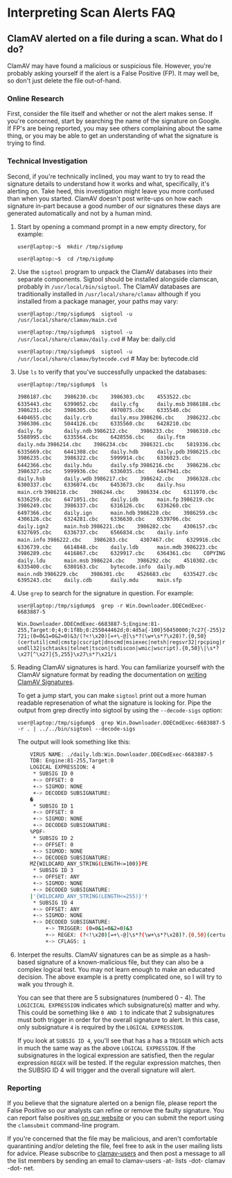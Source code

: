 # Interpreting Scan Alerts FAQ

## ClamAV alerted on a file during a scan.  What do I do?

ClamAV may have found a malicious or suspicious file. However, you're probably asking yourself if the alert is a False Positive (FP). It may well be, so don't just delete the file out-of-hand.

### Online Research

First, consider the file itself and whether or not the alert makes sense. If you're concerned, start by searching the name of the signature on Google. If FP's are being reported, you may see others complaining about the same thing, or you may be able to get an understanding of what the signature is trying to find.

### Technical Investigation

Second, if you're technically inclined, you may want to try to read the signature details to understand how it works and what, specifically, it's alerting on. Take heed, this investigation might leave you more confused than when you started. ClamAV doesn't post write-ups on how each signature in-part because a good number of our signatures these days are generated automatically and not by a human mind.

1. Start by opening a command prompt in a new empty directory, for example:

    `user@laptop:~$  mkdir /tmp/sigdump`

    `user@laptop:~$  cd /tmp/sigdump`

2. Use the `sigtool` program to unpack the ClamAV databases into their separate components.  Sigtool should be installed alongside clamscan, probably in `/usr/local/bin/sigtool`.  The ClamAV databases are traditionally installed in `/usr/local/share/clamav` although if you installed from a package manager, your paths may vary:

    `user@laptop:/tmp/sigdump$  sigtool -u /usr/local/share/clamav/main.cvd`

    `user@laptop:/tmp/sigdump$  sigtool -u /usr/local/share/clamav/daily.cvd`        # May be: daily.cld

    `user@laptop:/tmp/sigdump$  sigtool -u /usr/local/share/clamav/bytecode.cvd`     # May be: bytecode.cld

3. Use `ls` to verify that you've successfully unpacked the databases:

    `user@laptop:/tmp/sigdump$  ls`

    `3986187.cbc    3986230.cbc    3986303.cbc    4553522.cbc    6335443.cbc    6399052.cbc    daily.cfg      daily.msb`
    `3986188.cbc    3986231.cbc    3986305.cbc    4970075.cbc    6335540.cbc    6404655.cbc    daily.crb      daily.msu`
    `3986206.cbc    3986232.cbc    3986306.cbc    5044126.cbc    6335560.cbc    6428210.cbc    daily.fp       daily.ndb`
    `3986212.cbc    3986233.cbc    3986310.cbc    5588995.cbc    6335564.cbc    6428556.cbc    daily.ftm      daily.ndu`
    `3986214.cbc    3986234.cbc    3986321.cbc    5819336.cbc    6335669.cbc    6441308.cbc    daily.hdb      daily.pdb`
    `3986215.cbc    3986235.cbc    3986322.cbc    5999914.cbc    6336023.cbc    6442366.cbc    daily.hdu      daily.sfp`
    `3986216.cbc    3986236.cbc    3986327.cbc    5999936.cbc    6336035.cbc    6447941.cbc    daily.hsb      daily.wdb`
    `3986217.cbc    3986242.cbc    3986328.cbc    6300337.cbc    6336074.cbc    6453673.cbc    daily.hsu      main.crb`
    `3986218.cbc    3986244.cbc    3986334.cbc    6311970.cbc    6336259.cbc    6471051.cbc    daily.idb      main.fp`
    `3986219.cbc    3986249.cbc    3986337.cbc    6316126.cbc    6336260.cbc    6497366.cbc    daily.ign      main.hdb`
    `3986220.cbc    3986259.cbc    4306126.cbc    6324281.cbc    6336630.cbc    6539706.cbc    daily.ign2     main.hsb`
    `3986221.cbc    3986282.cbc    4306157.cbc    6327695.cbc    6336737.cbc    6566834.cbc    daily.info     main.info`
    `3986222.cbc    3986283.cbc    4307467.cbc    6329916.cbc    6336739.cbc    6614848.cbc    daily.ldb      main.mdb`
    `3986223.cbc    3986289.cbc    4416867.cbc    6329917.cbc    6364361.cbc    COPYING        daily.ldu      main.msb`
    `3986224.cbc    3986292.cbc    4510302.cbc    6335400.cbc    6380163.cbc    bytecode.info  daily.mdb      main.ndb`
    `3986229.cbc    3986301.cbc    4526683.cbc    6335427.cbc    6395243.cbc    daily.cdb      daily.mdu      main.sfp`

4. Use `grep` to search for the signature in question.  For example:

    `user@laptop:/tmp/sigdump$  grep -r Win.Downloader.DDECmdExec-6683887-5`

    `Win.Downloader.DDECmdExec-6683887-5;Engine:81-255,Target:0;4;0:1f8b;0:255044462d;0:4d5a{-100}50450000;7c27{-255}2721;(0=0&1=0&2=0)&3/(?<!\x20)[=+\-@]\s*?(\w+\s*?\x28)?.{0,50}(certutil|cmd|cmstp|cscript|dnscmd|msiexec|netsh|regsvr32|rpcping|rundll32|schtasks|telnet|tscon|tsdiscon|wmic|wscript).{0,50}\|\s*?\x27[^\x27]{5,255}\x27\s*?\x21/i`

5. Reading ClamAV signatures is hard. You can familiarize yourself with the ClamAV signature format by reading the documentation on [writing ClamAV Signatures](https://github.com/Cisco-Talos/clamav-devel/blob/dev/0.101/docs/UserManual/Signatures.md#introduction).

   To get a jump start, you can make `sigtool` print out a more human readable represenation of what the signature is looking for. Pipe the output from grep directly into sigtool by using the `--decode-sigs` option:

    `user@laptop:/tmp/sigdump$  grep Win.Downloader.DDECmdExec-6683887-5 -r . | ../../bin/sigtool --decode-sigs`

   The output will look something like this:

    ```bash
        VIRUS NAME: ./daily.ldb:Win.Downloader.DDECmdExec-6683887-5
        TDB: Engine:81-255,Target:0
        LOGICAL EXPRESSION: 4
         * SUBSIG ID 0
         +-> OFFSET: 0
         +-> SIGMOD: NONE
         +-> DECODED SUBSIGNATURE:
        �
         * SUBSIG ID 1
         +-> OFFSET: 0
         +-> SIGMOD: NONE
         +-> DECODED SUBSIGNATURE:
        %PDF-
         * SUBSIG ID 2
         +-> OFFSET: 0
         +-> SIGMOD: NONE
         +-> DECODED SUBSIGNATURE:
        MZ{WILDCARD_ANY_STRING(LENGTH<=100)}PE
         * SUBSIG ID 3
         +-> OFFSET: ANY
         +-> SIGMOD: NONE
         +-> DECODED SUBSIGNATURE:
        |'{WILDCARD_ANY_STRING(LENGTH<=255)}'!
         * SUBSIG ID 4
         +-> OFFSET: ANY
         +-> SIGMOD: NONE
         +-> DECODED SUBSIGNATURE:
             +-> TRIGGER: (0=0&1=0&2=0)&3
             +-> REGEX: (?<!\x20)[=+\-@]\s*?(\w+\s*?\x28)?.{0,50}(certutil|cmd|cmstp|cscript|dnscmd|msiexec|netsh|regsvr32|rpcping|rundll32|schtasks|telnet|tscon|`tsdiscon|wmic|wscript).{0,50}\|\s*?\x27[^\x27]{5,255}\x27\s*?\x21
             +-> CFLAGS: i
    ```

6. Interpet the results. ClamAV signatures can be as simple as a hash-based signature of a known-malicious file, but they can also be a complex logical test. You may not learn enough to make an educated decision. The above example is a pretty complicated one, so I will try to walk you through it.

   You can see that there are 5 subsignatures (numbered 0 - 4). The `LOGICICAL EXPRESSION` indicates which subsignature(s) matter and why. This could be something like `0 AND 1` to indicate that 2 subsignatures must both trigger in order for the overall signature to alert. In this case, only subsignature `4` is required by the `LOGICAL EXPRESSION`.

   If you look at `SUBSIG ID 4`, you'll see that has a has a `TRIGGER` which acts in much the same way as the above `LOGICAL EXPRESSION`.  If the subsignatures in the logical expression are satisfied, then the regular expression `REGEX` will be tested. If the regular expression matches, then the SUBSIG ID 4 will trigger and the overall signature will alert.

### Reporting

If you believe that the signature alerted on a benign file, please report the False Positive so our analysts can refine or remove the faulty signature. You can report false positives [on our website](https://www.clamav.net/reports/fp) or you can submit the report using the `clamsubmit` command-line program.

If you're concerned that the file may be malicious, and aren't comfortable quarantining and/or deleting the file, feel free to ask in the user mailing lists for advice. Please subscribe to [clamav-users](https://lists.clamav.net/mailman/listinfo/) and then post a message to all the list members by sending an email to clamav-users -at- lists -dot- clamav -dot- net.
